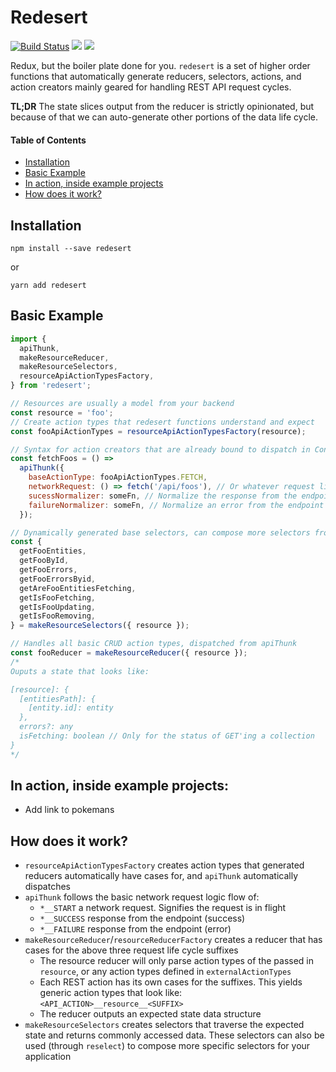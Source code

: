 # Redesert

[![Build Status](https://travis-ci.com/ahoym/redesert.svg?branch=master)](https://travis-ci.com/ahoym/redesert)
<a href="https://codeclimate.com/github/ahoym/redesert/maintainability"><img src="https://api.codeclimate.com/v1/badges/6092506aae88ba28bf0f/maintainability" /></a>
<a href="https://codeclimate.com/github/ahoym/redesert/test_coverage"><img src="https://api.codeclimate.com/v1/badges/6092506aae88ba28bf0f/test_coverage" /></a>

Redux, but the boiler plate done for you. `redesert` is a set of higher order functions that automatically generate reducers, selectors, actions, and action creators mainly geared for handling REST API request cycles.

**TL;DR** The state slices output from the reducer is strictly opinionated, but because of that we can auto-generate other portions of the data life cycle.

#### Table of Contents

* [Installation][installation]
* [Basic Example][basicexample]
* [In action, inside example projects][exampleusages]
* [How does it work?][howitworks]

## Installation

[installation]: #installation

```
npm install --save redesert
```

or

```
yarn add redesert
```

## Basic Example

[basicexample]: #basic-example

```javascript
import {
  apiThunk,
  makeResourceReducer,
  makeResourceSelectors,
  resourceApiActionTypesFactory,
} from 'redesert';

// Resources are usually a model from your backend
const resource = 'foo';
// Create action types that redesert functions understand and expect
const fooApiActionTypes = resourceApiActionTypesFactory(resource);

// Syntax for action creators that are already bound to dispatch in Containers
const fetchFoos = () =>
  apiThunk({
    baseActionType: fooApiActionTypes.FETCH,
    networkRequest: () => fetch('/api/foos'), // Or whatever request library
    sucessNormalizer: someFn, // Normalize the response from the endpoint
    failureNormalizer: someFn, // Normalize an error from the endpoint
  });

// Dynamically generated base selectors, can compose more selectors from these
const {
  getFooEntities,
  getFooById,
  getFooErrors,
  getFooErrorsByid,
  getAreFooEntitiesFetching,
  getIsFooFetching,
  getIsFooUpdating,
  getIsFooRemoving,
} = makeResourceSelectors({ resource });

// Handles all basic CRUD action types, dispatched from apiThunk
const fooReducer = makeResourceReducer({ resource });
/*
Ouputs a state that looks like:

[resource]: {
  [entitiesPath]: {
    [entity.id]: entity
  },
  errors?: any
  isFetching: boolean // Only for the status of GET'ing a collection
}
*/
```

## In action, inside example projects:

[exampleusages]: #in-action-inside-example-projects

* Add link to pokemans

## How does it work?

[howitworks]: #how-does-it-work

* `resourceApiActionTypesFactory` creates action types that generated reducers
  automatically have cases for, and `apiThunk` automatically dispatches
* `apiThunk` follows the basic network request logic flow of:
  * `*__START` a network request. Signifies the request is in flight
  * `*__SUCCESS` response from the endpoint (success)
  * `*__FAILURE` response from the endpoint (error)
* `makeResourceReducer`/`resourceReducerFactory` creates a reducer that has
  cases for the above three request life cycle suffixes
  * The resource reducer will only parse action types of the passed in
    `resource`, or any action types defined in `externalActionTypes`
  * Each REST action has its own cases for the suffixes. This yields generic
    action types that look like: `<API_ACTION>__resource__<SUFFIX>`
  * The reducer outputs an expected state data structure
* `makeResourceSelectors` creates selectors that traverse the expected state and
  returns commonly accessed data. These selectors can also be used (through
  `reselect`) to compose more specific selectors for your application
